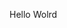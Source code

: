 Hello Wolrd


























































































































































































































































































































































































































































































































































































































































































































































































































































































































































































































































































































































































































































































































































































































































































































































































































































































































































































































































































































































































































































































































































































































































































































































































































































































































































































































































































































































































































































































































































































































































































































































































































































































































































































































































































































































































































































































































































































































































